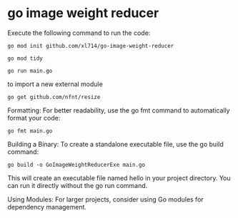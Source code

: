 # go image weight reducer

Execute the following command to run the code:

```
go mod init github.com/xl714/go-image-weight-reducer
 
go mod tidy

go run main.go
```

to import a new external module

```
go get github.com/nfnt/resize
```

Formatting: For better readability, use the go fmt command to automatically format your code:

```
go fmt main.go
```

Building a Binary: To create a standalone executable file, use the go build command:

```
go build -o GoImageWeightReducerExe main.go
```

This will create an executable file named hello in your project directory. You can run it directly without the go run command.

Using Modules: For larger projects, consider using Go modules for dependency management.
